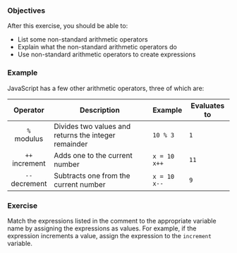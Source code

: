 <!--{ ids:[], language:'JavaScript', type:'workshop', order: 14, name:'Arithmetic Operators II', description:'Use non-standard arithmetic operators to perform math operations.' }-->

### Objectives

After this exercise, you should be able to:

- List some non-standard arithmetic operators
- Explain what the non-standard arithmetic operators do
- Use non-standard arithmetic operators to create expressions

### Example

JavaScript has a few other arithmetic operators, three of which are:

| Operator          | Description                                          | Example           | Evaluates to |
| :---------------: | ---------------------------------------------------- | ----------------- | ------------ |
| `%`<br>modulus    | Divides two values and returns the integer remainder | `10 % 3`          | `1`          |
| `++`<br>increment | Adds one to the current number                       | `x = 10`<br>`x++` | `11`         |
| `--`<br>decrement | Subtracts one from the current number                | `x = 10`<br>`x--` | `9`          |

### Exercise

Match the expressions listed in the comment to the appropriate variable name by assigning the expressions as values. For example, if the expression increments a value, assign the expression to the `increment` variable.
